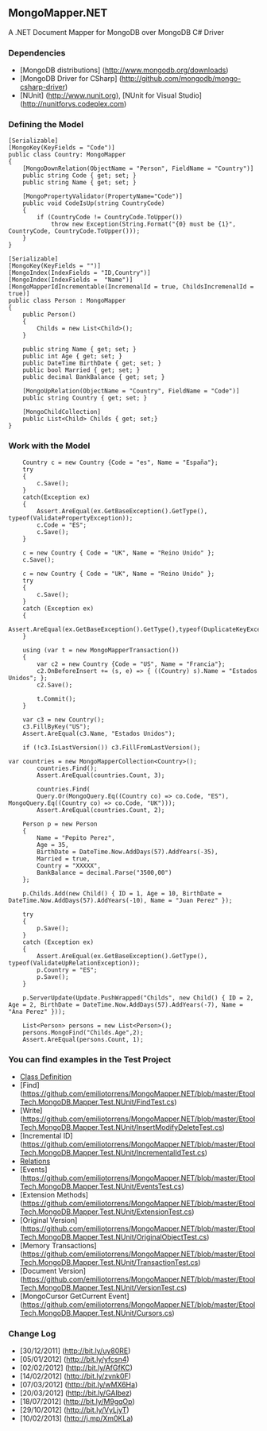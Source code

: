 ## MongoMapper.NET

A .NET Document Mapper for MongoDB over MongoDB C# Driver



### Dependencies

* [MongoDB distributions] (http://www.mongodb.org/downloads)
* [MongoDB Driver for CSharp] (http://github.com/mongodb/mongo-csharp-driver)
* [NUnit] (http://www.nunit.org), [NUnit for Visual Studio] (http://nunitforvs.codeplex.com)

### Defining the Model

	[Serializable]
	[MongoKey(KeyFields = "Code")]
	public class Country: MongoMapper
	{        
		[MongoDownRelation(ObjectName = "Person", FieldName = "Country")]
		public string Code { get; set; }
		public string Name { get; set; }

		[MongoPropertyValidator(PropertyName="Code")]
		public void CodeIsUp(string CountryCode)
		{
			if (CountryCode != CountryCode.ToUpper())
				throw new Exception(String.Format("{0} must be {1}", CountryCode, CountryCode.ToUpper()));
		}
	}

	[Serializable]
	[MongoKey(KeyFields = "")]
	[MongoIndex(IndexFields = "ID,Country")]
	[MongoIndex(IndexFields =  "Name")]
	[MongoMapperIdIncrementable(IncremenalId = true, ChildsIncremenalId = true)]
	public class Person : MongoMapper
	{        
		public Person()
		{
			Childs = new List<Child>();
		}
				
		public string Name { get; set; }
		public int Age { get; set; }
		public DateTime BirthDate { get; set; }
		public bool Married { get; set; }
		public decimal BankBalance { get; set; }
		
		[MongoUpRelation(ObjectName = "Country", FieldName = "Code")]
		public string Country { get; set; }
			 
		[MongoChildCollection]
		public List<Child> Childs { get; set;}
	}
	
### Work with the Model

		Country c = new Country {Code = "es", Name = "España"};
		try
		{
			c.Save();
		}
		catch(Exception ex)
		{
			Assert.AreEqual(ex.GetBaseException().GetType(), typeof(ValidatePropertyException)); 
			c.Code = "ES";
			c.Save();
		}
		
		c = new Country { Code = "UK", Name = "Reino Unido" };
		c.Save();
		
		c = new Country { Code = "UK", Name = "Reino Unido" };
		try
		{
			c.Save();
		}
		catch (Exception ex)
		{
			Assert.AreEqual(ex.GetBaseException().GetType(),typeof(DuplicateKeyException));	
		}
		
		using (var t = new MongoMapperTransaction())
        {
            var c2 = new Country {Code = "US", Name = "Francia"};
            c2.OnBeforeInsert += (s, e) => { ((Country) s).Name = "Estados Unidos"; };
            c2.Save();

            t.Commit();
        }

        var c3 = new Country();
        c3.FillByKey("US");
        Assert.AreEqual(c3.Name, "Estados Unidos");

        if (!c3.IsLastVersion()) c3.FillFromLastVersion();
				
	var countries = new MongoMapperCollection<Country>();
        	countries.Find();
        	Assert.AreEqual(countries.Count, 3);

        	countries.Find(
        	Query.Or(MongoQuery.Eq((Country co) => co.Code, "ES"), MongoQuery.Eq((Country co) => co.Code, "UK")));
        	Assert.AreEqual(countries.Count, 2);
		
		Person p = new Person
		{
			Name = "Pepito Perez",
			Age = 35,
			BirthDate = DateTime.Now.AddDays(57).AddYears(-35),
			Married = true,
			Country = "XXXXX",
			BankBalance = decimal.Parse("3500,00")
		};

		p.Childs.Add(new Child() { ID = 1, Age = 10, BirthDate = DateTime.Now.AddDays(57).AddYears(-10), Name = "Juan Perez" });		

		try
        {
            p.Save();
        }
        catch (Exception ex)
        {
			Assert.AreEqual(ex.GetBaseException().GetType(), typeof(ValidateUpRelationException));
            p.Country = "ES";
            p.Save();
        }	

		p.ServerUpdate(Update.PushWrapped("Childs", new Child() { ID = 2, Age = 2, BirthDate = DateTime.Now.AddDays(57).AddYears(-7), Name = "Ana Perez" }));		
		
		List<Person> persons = new List<Person>();
		persons.MongoFind("Childs.Age",2);
		Assert.AreEqual(persons.Count, 1);


### You can find examples in the Test Project 

* [Class Definition](https://github.com/emiliotorrens/MongoMapper.NET/tree/master/EtoolTech.MongoDB.Mapper.Test.NUnit/Classes) 
* [Find] (https://github.com/emiliotorrens/MongoMapper.NET/blob/master/EtoolTech.MongoDB.Mapper.Test.NUnit/FindTest.cs)
* [Write] (https://github.com/emiliotorrens/MongoMapper.NET/blob/master/EtoolTech.MongoDB.Mapper.Test.NUnit/InsertModifyDeleteTest.cs)
* [Incremental ID] (https://github.com/emiliotorrens/MongoMapper.NET/blob/master/EtoolTech.MongoDB.Mapper.Test.NUnit/IncrementalIdTest.cs)
* [Relations](https://github.com/emiliotorrens/MongoMapper.NET/blob/master/EtoolTech.MongoDB.Mapper.Test.NUnit/RelationsTest.cs) 
* [Events] (https://github.com/emiliotorrens/MongoMapper.NET/blob/master/EtoolTech.MongoDB.Mapper.Test.NUnit/EventsTest.cs)
* [Extension Methods] (https://github.com/emiliotorrens/MongoMapper.NET/blob/master/EtoolTech.MongoDB.Mapper.Test.NUnit/ExtensionTest.cs)
* [Original Version] (https://github.com/emiliotorrens/MongoMapper.NET/blob/master/EtoolTech.MongoDB.Mapper.Test.NUnit/OriginalObjectTest.cs)
* [Memory Transactions] (https://github.com/emiliotorrens/MongoMapper.NET/blob/master/EtoolTech.MongoDB.Mapper.Test.NUnit/TransactionTest.cs)
* [Document Version] (https://github.com/emiliotorrens/MongoMapper.NET/blob/master/EtoolTech.MongoDB.Mapper.Test.NUnit/VersionTest.cs)
* [MongoCursor GetCurrent Event] (https://github.com/emiliotorrens/MongoMapper.NET/blob/master/EtoolTech.MongoDB.Mapper.Test.NUnit/Cursors.cs)
 
### Change Log

* [30/12/2011] (http://bit.ly/uy80RE)
* [05/01/2012] (http://bit.ly/yfcsn4)
* [02/02/2012] (http://bit.ly/AfGfKC)
* [14/02/2012] (http://bit.ly/zvnk0F)
* [07/03/2012] (http://bit.ly/wMX6Ha)
* [20/03/2012] (http://bit.ly/GAIbez)
* [18/07/2012] (http://bit.ly/M9gqOp)
* [29/10/2012] (http://bit.ly/VyLjyT)
* [10/02/2013] (http://j.mp/Xm0KLa)


